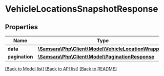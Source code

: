 # VehicleLocationsSnapshotResponse

## Properties
Name | Type | Description | Notes
------------ | ------------- | ------------- | -------------
**data** | [**\Samsara\Php\Client\Model\VehicleLocationWrapper[]**](VehicleLocationWrapper.md) |  | [optional] 
**pagination** | [**\Samsara\Php\Client\Model\PaginationResponse**](PaginationResponse.md) |  | [optional] 

[[Back to Model list]](../README.md#documentation-for-models) [[Back to API list]](../README.md#documentation-for-api-endpoints) [[Back to README]](../README.md)


